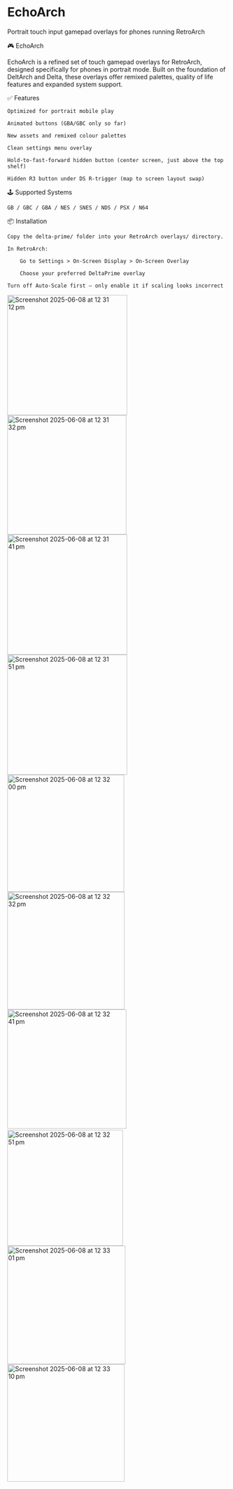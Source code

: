 # EchoArch
Portrait touch input gamepad overlays for phones running RetroArch

🎮 EchoArch

EchoArch is a refined set of touch gamepad overlays for RetroArch, designed specifically for phones in portrait mode. Built on the foundation of DeltArch and Delta, these overlays offer remixed palettes, quality of life features and expanded system support.

✅ Features

    Optimized for portrait mobile play

    Animated buttons (GBA/GBC only so far)

    New assets and remixed colour palettes

    Clean settings menu overlay

    Hold-to-fast-forward hidden button (center screen, just above the top shelf)

    Hidden R3 button under DS R-trigger (map to screen layout swap)

🕹 Supported Systems

    GB / GBC / GBA / NES / SNES / NDS / PSX / N64

📦 Installation

    Copy the delta-prime/ folder into your RetroArch overlays/ directory.

    In RetroArch:

        Go to Settings > On-Screen Display > On-Screen Overlay

        Choose your preferred DeltaPrime overlay

    Turn off Auto-Scale first — only enable it if scaling looks incorrect

<img width="274" alt="Screenshot 2025-06-08 at 12 31 12 pm" src="https://github.com/user-attachments/assets/fc8f09e4-0a04-48b3-8abb-0ff7bcbebc1a" />
<img width="272" alt="Screenshot 2025-06-08 at 12 31 32 pm" src="https://github.com/user-attachments/assets/6e4b5508-6d5a-49da-990d-4140d79b3eb0" />
<img width="274" alt="Screenshot 2025-06-08 at 12 31 41 pm" src="https://github.com/user-attachments/assets/59902986-98c7-40d7-a6bf-60909111055f" />
<img width="274" alt="Screenshot 2025-06-08 at 12 31 51 pm" src="https://github.com/user-attachments/assets/789d4046-ab7c-4507-9d7f-b2bea2e59bd7" />
<img width="267" alt="Screenshot 2025-06-08 at 12 32 00 pm" src="https://github.com/user-attachments/assets/2be3133c-2fec-495f-9c5e-a9c9eb879529" />
<img width="268" alt="Screenshot 2025-06-08 at 12 32 32 pm" src="https://github.com/user-attachments/assets/aed42788-ed1d-4fd5-8538-9162a54d9bb1" />
<img width="272" alt="Screenshot 2025-06-08 at 12 32 41 pm" src="https://github.com/user-attachments/assets/5cfff903-fdf8-4631-9fd7-d725a159b895" />
﻿﻿﻿<img width="264" alt="Screenshot 2025-06-08 at 12 32 51 pm" src="https://github.com/user-attachments/assets/e2b6da2c-2b99-428d-87ef-4eec3301ff3e" />
<img width="270" alt="Screenshot 2025-06-08 at 12 33 01 pm" src="https://github.com/user-attachments/assets/43eeedc9-bba1-4bed-8ed5-aa3a42fbd323" />
<img width="268" alt="Screenshot 2025-06-08 at 12 33 10 pm" src="https://github.com/user-attachments/assets/464b7320-f8ef-49f4-b104-81b8aee29b9e" />

